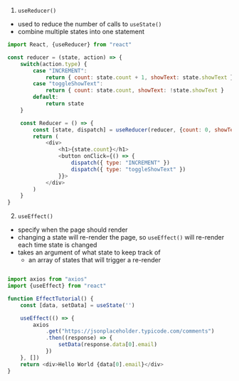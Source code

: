 1. `useReducer()`
- used to reduce the number of calls to `useState()`
- combine multiple states into one statement

```javascript
import React, {useReducer} from "react"

const reducer = (state, action) => {
    switch(action.type) {
        case "INCREMENT":
            return { count: state.count + 1, showText: state.showText }
        case "toggleShowText":
            return { count: state.count, showText: !state.showText }
        default:
            return state
    }

    const Reducer = () => {
        const [state, dispatch] = useReducer(reducer, {count: 0, showText: true})
        return (
            <div>
                <h1>{state.count}</h1>
                <button onClick={() => {
                    dispatch({ type: "INCREMENT" })
                    dispatch({ type: "toggleShowText" })
                }}>
            </div>
        )
    }
}
```

2. `useEffect()`
- specify when the page should render
- changing a state will re-render the page, so `useEffect()` will re-render each time state is changed
- takes an argument of what state to keep track of
  - an array of states that will trigger a re-render
  
```javascript

import axios from "axios"
import {useEffect} from "react"

function EffectTutorial() {
    const [data, setData] = useState('')

    useEffect(() => {
        axios
            .get("https://jsonplaceholder.typicode.com/comments")
            .then((response) => {
                setData(response.data[0].email)
            })
    }, [])
    return <div>Hello World {data[0].email}</div>
}
```